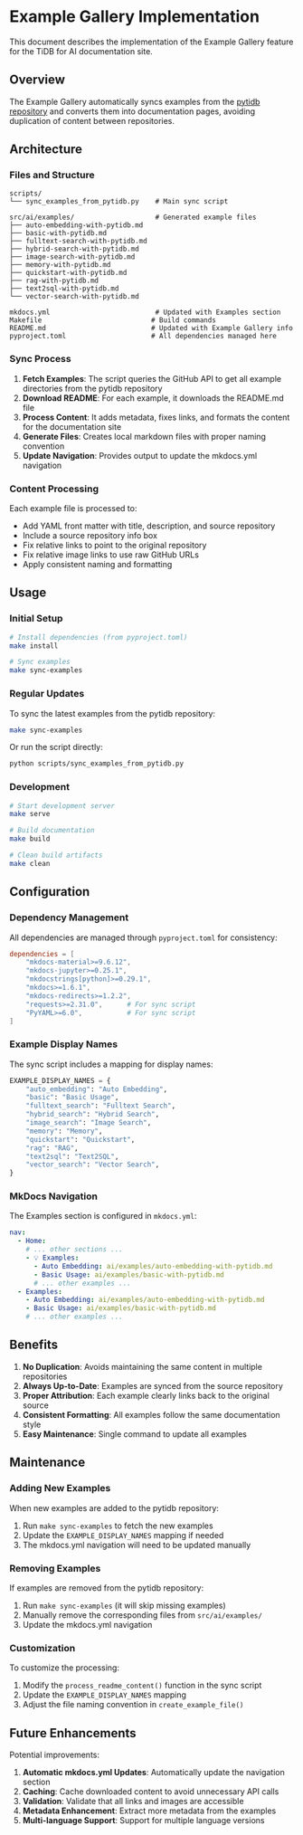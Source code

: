 # Example Gallery Implementation

This document describes the implementation of the Example Gallery feature for the TiDB for AI documentation site.

## Overview

The Example Gallery automatically syncs examples from the [pytidb repository](https://github.com/pingcap/pytidb/tree/main/examples) and converts them into documentation pages, avoiding duplication of content between repositories.

## Architecture

### Files and Structure

```
scripts/
└── sync_examples_from_pytidb.py    # Main sync script

src/ai/examples/                    # Generated example files
├── auto-embedding-with-pytidb.md
├── basic-with-pytidb.md
├── fulltext-search-with-pytidb.md
├── hybrid-search-with-pytidb.md
├── image-search-with-pytidb.md
├── memory-with-pytidb.md
├── quickstart-with-pytidb.md
├── rag-with-pytidb.md
├── text2sql-with-pytidb.md
└── vector-search-with-pytidb.md

mkdocs.yml                          # Updated with Examples section
Makefile                           # Build commands
README.md                          # Updated with Example Gallery info
pyproject.toml                     # All dependencies managed here
```

### Sync Process

1. **Fetch Examples**: The script queries the GitHub API to get all example directories from the pytidb repository
2. **Download README**: For each example, it downloads the README.md file
3. **Process Content**: It adds metadata, fixes links, and formats the content for the documentation site
4. **Generate Files**: Creates local markdown files with proper naming convention
5. **Update Navigation**: Provides output to update the mkdocs.yml navigation

### Content Processing

Each example file is processed to:

- Add YAML front matter with title, description, and source repository
- Include a source repository info box
- Fix relative links to point to the original repository
- Fix relative image links to use raw GitHub URLs
- Apply consistent naming and formatting

## Usage

### Initial Setup

```bash
# Install dependencies (from pyproject.toml)
make install

# Sync examples
make sync-examples
```

### Regular Updates

To sync the latest examples from the pytidb repository:

```bash
make sync-examples
```

Or run the script directly:

```bash
python scripts/sync_examples_from_pytidb.py
```

### Development

```bash
# Start development server
make serve

# Build documentation
make build

# Clean build artifacts
make clean
```

## Configuration

### Dependency Management

All dependencies are managed through `pyproject.toml` for consistency:

```toml
dependencies = [
    "mkdocs-material>=9.6.12",
    "mkdocs-jupyter>=0.25.1",
    "mkdocstrings[python]>=0.29.1",
    "mkdocs>=1.6.1",
    "mkdocs-redirects>=1.2.2",
    "requests>=2.31.0",      # For sync script
    "PyYAML>=6.0",           # For sync script
]
```

### Example Display Names

The sync script includes a mapping for display names:

```python
EXAMPLE_DISPLAY_NAMES = {
    "auto_embedding": "Auto Embedding",
    "basic": "Basic Usage",
    "fulltext_search": "Fulltext Search",
    "hybrid_search": "Hybrid Search",
    "image_search": "Image Search",
    "memory": "Memory",
    "quickstart": "Quickstart",
    "rag": "RAG",
    "text2sql": "Text2SQL",
    "vector_search": "Vector Search",
}
```

### MkDocs Navigation

The Examples section is configured in `mkdocs.yml`:

```yaml
nav:
  - Home:
    # ... other sections ...
    - 💡 Examples:
      - Auto Embedding: ai/examples/auto-embedding-with-pytidb.md
      - Basic Usage: ai/examples/basic-with-pytidb.md
      # ... other examples ...
  - Examples:
    - Auto Embedding: ai/examples/auto-embedding-with-pytidb.md
    - Basic Usage: ai/examples/basic-with-pytidb.md
    # ... other examples ...
```

## Benefits

1. **No Duplication**: Avoids maintaining the same content in multiple repositories
2. **Always Up-to-Date**: Examples are synced from the source repository
3. **Proper Attribution**: Each example clearly links back to the original source
4. **Consistent Formatting**: All examples follow the same documentation style
5. **Easy Maintenance**: Single command to update all examples

## Maintenance

### Adding New Examples

When new examples are added to the pytidb repository:

1. Run `make sync-examples` to fetch the new examples
2. Update the `EXAMPLE_DISPLAY_NAMES` mapping if needed
3. The mkdocs.yml navigation will need to be updated manually

### Removing Examples

If examples are removed from the pytidb repository:

1. Run `make sync-examples` (it will skip missing examples)
2. Manually remove the corresponding files from `src/ai/examples/`
3. Update the mkdocs.yml navigation

### Customization

To customize the processing:

1. Modify the `process_readme_content()` function in the sync script
2. Update the `EXAMPLE_DISPLAY_NAMES` mapping
3. Adjust the file naming convention in `create_example_file()`

## Future Enhancements

Potential improvements:

1. **Automatic mkdocs.yml Updates**: Automatically update the navigation section
2. **Caching**: Cache downloaded content to avoid unnecessary API calls
3. **Validation**: Validate that all links and images are accessible
4. **Metadata Enhancement**: Extract more metadata from the examples
5. **Multi-language Support**: Support for multiple language versions 